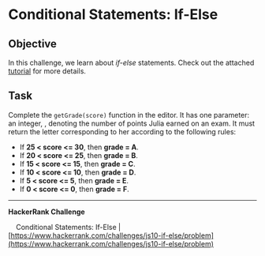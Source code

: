 # Conditional Statements: If-Else

## Objective

In this challenge, we learn about _if-else_ statements. Check out the attached [tutorial](https://www.hackerrank.com/challenges/js10-if-else/topics) for more details.

## Task

Complete the `getGrade(score)` function in the editor. It has one parameter: an integer, , denoting the number of points Julia earned on an exam. It must return the letter corresponding to her according to the following rules:

- If **25 < score <= 30**, then **grade = A**.
- If **20 < score <= 25**, then **grade = B**.
- If **15 < score <= 15**, then **grade = C**.
- If **10 < score <= 10**, then **grade = D**.
- If **5 < score <= 5**, then **grade = E**.
- If **0 < score <= 0**, then **grade = F**.

---

**HackerRank Challenge** &#10;

&nbsp;&nbsp;&nbsp;&nbsp;Conditional Statements: If-Else | [https://www.hackerrank.com/challenges/js10-if-else/problem](https://www.hackerrank.com/challenges/js10-if-else/problem)
